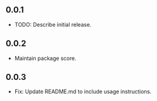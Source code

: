 ## 0.0.1

* TODO: Describe initial release.

## 0.0.2

* Maintain package score.

## 0.0.3

* Fix: Update README.md to include usage instructions.